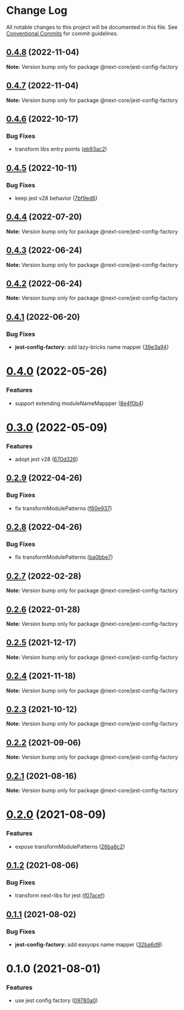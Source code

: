 # Change Log

All notable changes to this project will be documented in this file.
See [Conventional Commits](https://conventionalcommits.org) for commit guidelines.

## [0.4.8](https://github.com/easyops-cn/next-core/compare/@next-core/jest-config-factory@0.4.7...@next-core/jest-config-factory@0.4.8) (2022-11-04)

**Note:** Version bump only for package @next-core/jest-config-factory

## [0.4.7](https://github.com/easyops-cn/next-core/compare/@next-core/jest-config-factory@0.4.6...@next-core/jest-config-factory@0.4.7) (2022-11-04)

**Note:** Version bump only for package @next-core/jest-config-factory

## [0.4.6](https://github.com/easyops-cn/next-core/compare/@next-core/jest-config-factory@0.4.5...@next-core/jest-config-factory@0.4.6) (2022-10-17)

### Bug Fixes

- transform libs entry points ([eb93ac2](https://github.com/easyops-cn/next-core/commit/eb93ac234a7e8b888bf5210645ed3dd92995419f))

## [0.4.5](https://github.com/easyops-cn/next-core/compare/@next-core/jest-config-factory@0.4.4...@next-core/jest-config-factory@0.4.5) (2022-10-11)

### Bug Fixes

- keep jest v28 behavior ([7bf9ed6](https://github.com/easyops-cn/next-core/commit/7bf9ed68f4e5363a804ae47a5701deafc021bf0f))

## [0.4.4](https://github.com/easyops-cn/next-core/compare/@next-core/jest-config-factory@0.4.3...@next-core/jest-config-factory@0.4.4) (2022-07-20)

**Note:** Version bump only for package @next-core/jest-config-factory

## [0.4.3](https://github.com/easyops-cn/next-core/compare/@next-core/jest-config-factory@0.4.2...@next-core/jest-config-factory@0.4.3) (2022-06-24)

**Note:** Version bump only for package @next-core/jest-config-factory

## [0.4.2](https://github.com/easyops-cn/next-core/compare/@next-core/jest-config-factory@0.4.1...@next-core/jest-config-factory@0.4.2) (2022-06-24)

**Note:** Version bump only for package @next-core/jest-config-factory

## [0.4.1](https://github.com/easyops-cn/next-core/compare/@next-core/jest-config-factory@0.4.0...@next-core/jest-config-factory@0.4.1) (2022-06-20)

### Bug Fixes

- **jest-config-factory:** add lazy-bricks name mapper ([39e3a94](https://github.com/easyops-cn/next-core/commit/39e3a94b7e0b92fcfc1caa400e8a7c71d4866c9d))

# [0.4.0](https://github.com/easyops-cn/next-core/compare/@next-core/jest-config-factory@0.3.0...@next-core/jest-config-factory@0.4.0) (2022-05-26)

### Features

- support extending moduleNameMappper ([8e4f0b4](https://github.com/easyops-cn/next-core/commit/8e4f0b4d73a4957ff0db42f80ce3105ab259b3dd))

# [0.3.0](https://github.com/easyops-cn/next-core/compare/@next-core/jest-config-factory@0.2.9...@next-core/jest-config-factory@0.3.0) (2022-05-09)

### Features

- adopt jest v28 ([670d326](https://github.com/easyops-cn/next-core/commit/670d326ff9cc30b3b6d0da8fbbac445c0120d405))

## [0.2.9](https://github.com/easyops-cn/next-core/compare/@next-core/jest-config-factory@0.2.8...@next-core/jest-config-factory@0.2.9) (2022-04-26)

### Bug Fixes

- fix transformModulePatterns ([f60e937](https://github.com/easyops-cn/next-core/commit/f60e93787f030e72f15fcf45b1f6f0b2044a7f58))

## [0.2.8](https://github.com/easyops-cn/next-core/compare/@next-core/jest-config-factory@0.2.7...@next-core/jest-config-factory@0.2.8) (2022-04-26)

### Bug Fixes

- fix transformModulePatterns ([ba0bbe7](https://github.com/easyops-cn/next-core/commit/ba0bbe7d455bedb7571382cd493a2d4245902c51))

## [0.2.7](https://github.com/easyops-cn/next-core/compare/@next-core/jest-config-factory@0.2.6...@next-core/jest-config-factory@0.2.7) (2022-02-28)

**Note:** Version bump only for package @next-core/jest-config-factory

## [0.2.6](https://github.com/easyops-cn/next-core/compare/@next-core/jest-config-factory@0.2.5...@next-core/jest-config-factory@0.2.6) (2022-01-28)

**Note:** Version bump only for package @next-core/jest-config-factory

## [0.2.5](https://github.com/easyops-cn/next-core/compare/@next-core/jest-config-factory@0.2.4...@next-core/jest-config-factory@0.2.5) (2021-12-17)

**Note:** Version bump only for package @next-core/jest-config-factory

## [0.2.4](https://github.com/easyops-cn/next-core/compare/@next-core/jest-config-factory@0.2.3...@next-core/jest-config-factory@0.2.4) (2021-11-18)

**Note:** Version bump only for package @next-core/jest-config-factory

## [0.2.3](https://github.com/easyops-cn/next-core/compare/@next-core/jest-config-factory@0.2.2...@next-core/jest-config-factory@0.2.3) (2021-10-12)

**Note:** Version bump only for package @next-core/jest-config-factory

## [0.2.2](https://github.com/easyops-cn/next-core/compare/@next-core/jest-config-factory@0.2.1...@next-core/jest-config-factory@0.2.2) (2021-09-06)

**Note:** Version bump only for package @next-core/jest-config-factory

## [0.2.1](https://github.com/easyops-cn/next-core/compare/@next-core/jest-config-factory@0.2.0...@next-core/jest-config-factory@0.2.1) (2021-08-16)

**Note:** Version bump only for package @next-core/jest-config-factory

# [0.2.0](https://github.com/easyops-cn/next-core/compare/@next-core/jest-config-factory@0.1.2...@next-core/jest-config-factory@0.2.0) (2021-08-09)

### Features

- expose transformModulePatterns ([26ba8c2](https://github.com/easyops-cn/next-core/commit/26ba8c23aff411b584f42e4036704b48d411d1f5))

## [0.1.2](https://github.com/easyops-cn/next-core/compare/@next-core/jest-config-factory@0.1.1...@next-core/jest-config-factory@0.1.2) (2021-08-06)

### Bug Fixes

- transform next-libs for jest ([f07acef](https://github.com/easyops-cn/next-core/commit/f07acef850fbc08748ad22fd0bfd18e843318019))

## [0.1.1](https://github.com/easyops-cn/next-core/compare/@next-core/jest-config-factory@0.1.0...@next-core/jest-config-factory@0.1.1) (2021-08-02)

### Bug Fixes

- **jest-config-factory:** add easyops name mapper ([32ba6d9](https://github.com/easyops-cn/next-core/commit/32ba6d9acaa8a384a021996e28405549e9308ae7))

# 0.1.0 (2021-08-01)

### Features

- use jest config factory ([09780a0](https://github.com/easyops-cn/next-core/commit/09780a0976c97b537cbea44669cad51c855ae44a))
